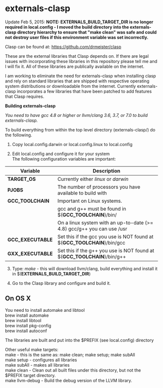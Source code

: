 **externals-clasp**
===============

Update Feb 5, 2015:   **NOTE:  EXTERNALS_BUILD_TARGET_DIR is no longer required in local.config - I moved the build directory into the externals-clasp directory hierarchy to ensure that "make clean" was safe and could not destroy user files if this environment variable was set incorrectly.**

Clasp can be found at:   https://github.com/drmeister/clasp

These are the external libraries that Clasp depends on. If there are legal issues with incorporating these libraries in this repository please tell me and I will fix it.  All of these libraries are publically available on the internet.

I am working to eliminate the need for externals-clasp when installing clasp and rely on standard libraries that are shipped with respective operating system distributions or downloadable from the internet.  Currently externals-clasp incorporates a few libraries that have been patched to add features that Clasp requires.

**Building externals-clasp**

_You need to have gcc 4.8 or higher or llvm/clang 3.6, 3.7, or 7.0 to build externals-clasp._

To build everything from within the top level directory (externals-clasp/) do the following.

1) Copy local.config.darwin or local.config.linux to local.config

2) Edit local.config and configure it for your system<br>
  The following configuration variables are important:
  
| Variable  |   Description 
| ------------- | --------------|
|**TARGET_OS**                    |Currently either _linux_ or _darwin_|
|**PJOBS**                        |The number of processors you have available to build with|
|**GCC_TOOLCHAIN**                |Important on Linux systems. | 
|                                 |gcc and g++ must be found in $(**GCC_TOOLCHAIN**)/bin/ |
|                                 |On a linux system with an up-to-date (>= 4.8) gcc/g++ you can use /usr |
|**GCC_EXECUTABLE**               |Set this if the gcc you use is NOT found at $(**GCC_TOOLCHAIN**)/bin/gcc |
|**GXX_EXECUTABLE**               |Set this if the g++ you use is NOT found at $(**GCC_TOOLCHAIN**)/bin/g++ |
  
3) Type:  _make_    - this will download llvm/clang, build everything and install it in $(**EXTERNALS_BUILD_TARGET_DIR**)

4) Go to the Clasp library and configure and build it.


## On OS X
You need to install automake and libtool<br>
brew install automake<br>
brew install libtool<br>
brew install pkg-config<br>
brew install autoconf<br>



The libraries are built and put into the $PREFIX (see local.config) directory

Other useful make targets:<br>
make            - this is the same as:  make clean; make setup; make subAll<br>
make setup      - configures all libraries<br>
make subAll     - makes all libraries<br>
make clean      - Clean out all built files under this directory, but not the $PREFIX target directory.<br>
make llvm-debug - Build the debug version of the LLVM library.


